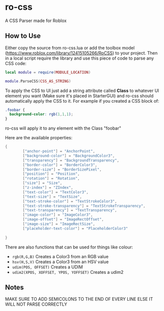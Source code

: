 # ro-css
A CSS Parser made for Roblox

## How to Use
Either copy the source from ro-css.lua or add the toolbox model (https://www.roblox.com/library/12415105266/RoCSS) to your project. Then in a local script require the library and use this piece of code to parse any CSS code:
```lua
local module = require(MODULE_LOCATION)

module.ParseCSS(CSS_AS_STRING)
```

To apply the CSS to UI just add a string attribute called **Class** to whatever UI element you want (Make sure it's placed in StarterGUI) and ro-css should automatically apply the CSS to it. For example if you created a CSS block of:
```css
.foobar {
  background-color: rgb(1,1,1);
}
```

ro-css will apply it to any element with the Class "foobar"

Here are the available properties:
```lua
{
		["anchor-point"] = "AnchorPoint",
		["background-color"] = "BackgroundColor3",
		["transparency"] = "BackgroundTransparency",
		["border-color"] = "BorderColor3",
		["border-size"] = "BorderSizePixel",
		["position"] = "Position",
		["rotation"] = "Rotation",
		["size"] = "Size",
		["z-index"] = "ZIndex",
		["text-color"] = "TextColor3",
		["text-size"] = "TextSize",
		["text-stroke-color"] = "TextStrokeColor3",
		["text-stroke-transparency"] = "TextStrokeTransparency",
		["text-transparency"] = "TextTransparency",
		["image-color"] = "ImageColor3",
		["image-offset"] = "ImageRectOffset",
		["image-size"] = "ImageRectSize",
		["placeholder-text-color"] = "PlaceholderColor3"
		
}
```


There are also functions that can be used for things like colour:

* ```rgb(R,G,B)``` Creates a Color3 from an RGB value
* ```hsv(H,S,V)``` Creates a Color3 from an HSV value
* ```udim(POS, OFFSET)``` Creates a UDIM
* ```udim2(XPOS, XOFFSET, YPOS, YOFFSET)``` Creates a udim2

## Notes

MAKE SURE TO ADD SEMICOLONS TO THE END OF EVERY LINE ELSE IT WILL NOT PARSE CORRECTLY

